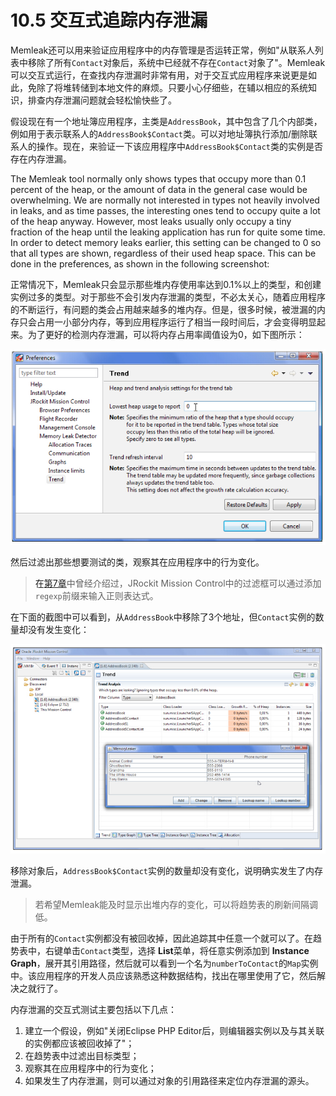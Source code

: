 <a name="10.5" />

# 10.5 交互式追踪内存泄漏

Memleak还可以用来验证应用程序中的内存管理是否运转正常，例如"从联系人列表中移除了所有`Contact`对象后，系统中已经就不存在`Contact`对象了"。Memleak可以交互式运行，在查找内存泄漏时非常有用，对于交互式应用程序来说更是如此，免除了将堆转储到本地文件的麻烦。只要小心仔细些，在辅以相应的系统知识，排查内存泄漏问题就会轻松愉快些了。

假设现在有一个地址簿应用程序，主类是`AddressBook`，其中包含了几个内部类，例如用于表示联系人的`AddressBook$Contact`类。可以对地址簿执行添加/删除联系人的操作。现在，来验证一下该应用程序中`AddressBook$Contact`类的实例是否存在内存泄漏。

The Memleak tool normally only shows types that occupy more than 0.1 percent of
the heap, or the amount of data in the general case would be overwhelming. We are
normally not interested in types not heavily involved in leaks, and as time passes,
the interesting ones tend to occupy quite a lot of the heap anyway. However, most
leaks usually only occupy a tiny fraction of the heap until the leaking application has
run for quite some time. In order to detect memory leaks earlier, this setting can be
changed to 0 so that all types are shown, regardless of their used heap space. This
can be done in the preferences, as shown in the following screenshot:

正常情况下，Memleak只会显示那些堆内存使用率达到0.1%以上的类型，和创建实例过多的类型。对于那些不会引发内存泄漏的类型，不必太关心，随着应用程序的不断运行，有问题的类会占用越来越多的堆内存。但是，很多时候，被泄漏的内存只会占用一小部分内存，等到应用程序运行了相当一段时间后，才会变得明显起来。为了更好的检测内存泄漏，可以将内存占用率阈值设为0，如下图所示：

![Figure 9-55][1]

然后过滤出那些想要测试的类，观察其在应用程序中的行为变化。

>在[第7章][2]中曾经介绍过，JRockit Mission Control中的过滤框可以通过添加`regexp`前缀来输入正则表达式。

在下面的截图中可以看到，从`AddressBook`中移除了3个地址，但`Contact`实例的数量却没有发生变化：

![Figure 9-56][3]

移除对象后，`AddressBook$Contact`实例的数量却没有变化，说明确实发生了内存泄漏。

>若希望Memleak能及时显示出堆内存的变化，可以将趋势表的刷新间隔调低。

由于所有的`Contact`实例都没有被回收掉，因此追踪其中任意一个就可以了。在趋势表中，右键单击`Contact`类型，选择 **List**菜单，将任意实例添加到 **Instance Graph**，展开其引用路径，然后就可以看到一个名为`numberToContact`的`Map`实例中。该应用程序的开发人员应该熟悉这种数据结构，找出在哪里使用了它，然后解决之就行了。

内存泄漏的交互式测试主要包括以下几点：

1. 建立一个假设，例如"关闭Eclipse PHP Editor后，则编辑器实例以及与其关联的实例都应该被回收掉了"；
2. 在趋势表中过滤出目标类型；
3. 观察其在应用程序中的行为变化；
4. 如果发生了内存泄漏，则可以通过对象的引用路径来定位内存泄漏的源头。







[1]:    ../images/9-55.jpg
[2]:    ../chap7/7.md#7
[3]:    ../images/9-56.jpg